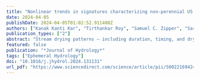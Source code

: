 ```yaml
---
title: "Nonlinear trends in signatures characterizing non-perennial US streams"
date: 2024-04-05
publishDate: 2024-04-05T01:02:52.911408Z
authors: ["Kanak Kanti Kar", "Tirthankar Roy", "Samuel C. Zipper", "Sarah E. Godsey"]
publication_types: ["2"]
abstract: "Stream drying patterns – including duration, timing, and dry-down rates – affect aquatic ecosystems and nutrient exports in non-perennial streams. Because hydrologic processes are often nonlinear, changes in drying may also be nonlinear, but analyses of historical changes in stream drying to date have not characterized the frequency or functional forms of nonlinear change. Understanding the extent of nonlinear change in non-perennial streams is essential for advancing our fundamental knowledge of hydrological processes, aquatic ecosystems, and watershed functioning under a warming climate. This paper uses a polynomial-based trend detection technique (PolyTrend) to analyze the linear and nonlinear trend behaviors of three intermittency signatures (annual no-flow days specifying longer or shorter drying duration, day of first no-flow occurrence specifying timing of stream drying, and days from peak to no-flow specifying dry-down rates) at 540 non-perennial gage stations over 38 years (1980–2017) across the continental United States (CONUS). Additionally, we carried out a breakpoint analysis to characterize the discontinuities in the time series of each intermittency signature. Analysis of annual no-flow days shows that about 37% of the total streamflow stations are drying for longer each year, whereas about 22% are wetter for longer than in the past. The day of first no-flow occurrence analysis shows that 10% of the streams are drying earlier, and 19% are drying later. On the other hand, analysis of days from peak to no-flow shows that 14% of streams are drying faster, and 17% are drying more slowly. For all these metrics, among the significant trends, at least half of the relationships were nonlinear. For annual no-flow days, the breakpoint analysis shows more discontinuities in the second half of the analysis period (1999 to 2017) than in the first half, with more discontinuities in the Southern Great Plains than in other regions. The other two signatures demonstrate less frequent discontinuities in the second half of the analysis period, suggesting decreased nonlinear dynamics in recent years. Nonlinear no-flow duration trends are common in Mediterranean California, and the dry-down rate has increased in recent decades. Our findings indicate that nonlinear change in stream drying is widespread and must be accounted for in watershed planning and management."
featured: false
publication: "*Journal of Hydrology*"
tags: ["Ephemeral Hydrology"]
doi: "10.1016/j.jhydrol.2024.131131"
url_pdf: "https://www.sciencedirect.com/science/article/pii/S0022169424005262/pdfft?md5=f758d2dc625a6cd71020225e9c7ae75a&pid=1-s2.0-S0022169424005262-main.pdf"
---
```


